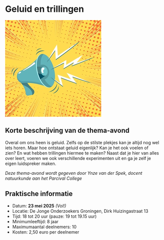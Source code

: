 # Geluid en trillingen

![geluid](geluid.jpg)

## Korte beschrijving van de thema-avond
Overal om ons heen is geluid. Zelfs op de stilste plekjes kan je altijd nog wel iets horen. Maar hoe ontstaat geluid eigenlijk? Kan je het ook voelen of zien? En wat hebben trillingen hiermee te maken? Naast dat je hier van alles over leert, voeren we ook verschillende experimenten uit en ga je zelf je eigen luidspreker maken.

*Deze thema-avond wordt gegeven door Ynze van der Spek, docent natuurkunde aan het Parcival College*

## Praktische informatie
- Datum: **23 mei 2025** *(Vol!)*
- Locatie: De Jonge Onderzoekers Groningen, Dirk Huizingastraat 13
- Tijd: 18 tot 20 uur (pauze: 19 tot 19.15 uur)
- Minimumleeftijd: 8 jaar
- Maximumaantal deelnemers: 10
- Kosten: 2,50 euro per deelnemer
